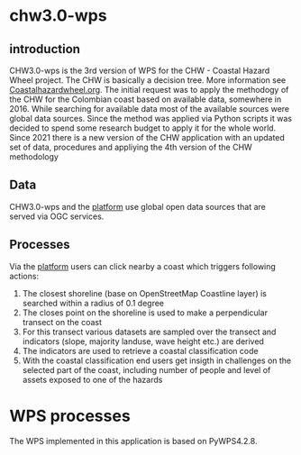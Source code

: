 # chw3.0-wps

## introduction
CHW3.0-wps is the 3rd version of WPS for the CHW - Coastal Hazard Wheel project. The CHW is basically a decision tree. More information see [Coastalhazardwheel.org](https://coastalhazardwheel.org/). The initial request was to apply the methodogy of the CHW for the Colombian coast based on available data, somewhere in 2016. While searching for available data most of the available sources were global data sources. Since the method was applied via Python scripts it was decided to spend some research budget to apply it for the whole world.
Since 2021 there is a new version of the CHW application with an updated set of data, procedures and appliying the 4th version of the CHW methodology

## Data
CHW3.0-wps and the [platform](https://chw-app.coastalhazardwheel.org/) use global open data sources that are served via OGC services.

## Processes
Via the [platform](https://chw-app.coastalhazardwheel.org/) users can click nearby a coast which triggers following actions:
1. The closest shoreline (base on OpenStreetMap Coastline layer) is searched within a radius of 0.1 degree
2. The closes point on the shoreline is used to make a perpendicular transect on the coast
3. For this transect various datasets are sampled over the transect and indicators (slope, majority landuse, wave height etc.) are derived
4. The indicators are used to retrieve a coastal classification code
5. With the coastal classification end users get insigth in challenges on the selected part of the coast, including number of people and level of assets exposed to one of the hazards

# WPS processes
The WPS implemented in this application is based on PyWPS4.2.8.
